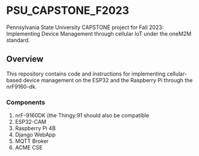 # PSU_CAPSTONE_F2023
Pennsylvania State University CAPSTONE project for Fall 2023:
Implementing Device Management through cellular IoT under the oneM2M standard.
## Overview
This repository contains code and instructions for implementing cellular-based device management on the ESP32 and the Raspberry Pi through the nrF9160-dk.
### Components  
1. nrF-9160DK (the Thingy:91 should also be compatible
2. ESP32-CAM
3. Raspberry Pi 4B
4. Django WebApp
5. MQTT Broker
6. ACME CSE
